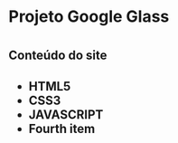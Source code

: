 <h1> Projeto Google Glass <h1/>
  

	
<h2> Conteúdo do site <h2>
	
	
<ul>
<li>HTML5</li>
<li>CSS3</li>
<li>JAVASCRIPT</li>
<li>Fourth item</li>
</ul>

	
	
